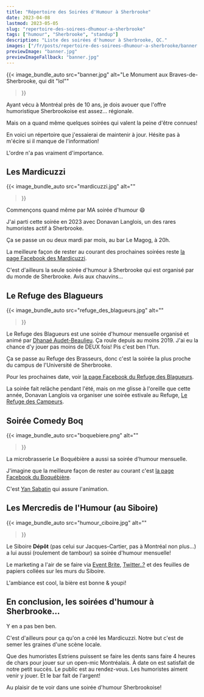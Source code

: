 ```yaml
---
title: "Répertoire des Soirées d'Humour à Sherbrooke"
date: 2023-04-08
lastmod: 2023-05-05
slug: "repertoire-des-soirees-dhumour-a-sherbrooke"
tags: ["humour", "Sherbrooke", "standup"]
description: "Liste des soirées d'humour à Sherbrooke, QC."
images: ["/fr/posts/repertoire-des-soirees-dhumour-a-sherbrooke/banner.jpg"]
previewImage: "banner.jpg"
previewImageFallback: "banner.jpg"
---
```


{{< image_bundle_auto
  src="banner.jpg"
  alt="Le Monument aux Braves-de-Sherbrooke, qui dit \"lol\""
>}}

Ayant vécu à Montréal près de 10 ans, 
je dois avouer que l'offre humoristique Sherbrookoise est assez... régionale.

Mais on a quand même quelques soirées qui valent la peine d'être connues!

En voici un répertoire que j'essaierai de maintenir à jour.
Hésite pas à m'écire si il manque de l'information!

L'ordre n'a pas vraiment d'importance.

## Les Mardicuzzi

{{< image_bundle_auto
  src="mardicuzzi.jpg"
  alt=""
>}}

Commençons quand même par MA soirée d'humour 😄

J'ai parti cette soirée en 2023 avec Donavan Langlois, un des rares humoristes actif à Sherbrooke.

Ça se passe un ou deux mardi par mois, au bar Le Magog, à 20h.

La meilleure façon de rester au courant des prochaines soirées reste 
[la page Facebook des Mardicuzzi](https://www.facebook.com/mardicuzzi/upcoming_hosted_events).

C'est d'ailleurs la seule soirée d'humour à Sherbrooke qui est organisé par du monde de Sherbrooke.
Avis aux chauvins...

## Le Refuge des Blagueurs

{{< image_bundle_auto
  src="refuge_des_blagueurs.jpg"
  alt=""
>}}

Le Refuge des Blagueurs est une soirée d'humour mensuelle organisé et animé 
par [Dhanaé Audet-Beaulieu](https://www.facebook.com/dhanaebeaulieu/).
Ça roule depuis au moins 2019.
J'ai eu la chance d'y jouer pas moins de DEUX fois!
Pis c'est ben l'fun.

Ça se passe au Refuge des Brasseurs, donc c'est la soirée la plus proche du campus de l'Université de Sherbrooke.

Pour les prochaines date, voir [la page Facebook du Refuge des Blagueurs](https://www.facebook.com/refugedesblagueurs).

La soirée fait relâche pendant l'été, 
mais on me glisse à l'oreille que cette année, 
Donavan Langlois va organiser une soirée estivale au Refuge, [Le Refuge des Campeurs](https://www.facebook.com/profile.php?id=100091375583478).

## Soirée Comedy Boq

{{< image_bundle_auto
  src="boquebiere.png"
  alt=""
>}}

La microbrasserie Le Boquébière a aussi sa soirée d'humour mensuelle.

J'imagine que la meilleure façon de rester au courant c'est [la page Facebook du Boquébière](https://www.facebook.com/boquebiere).

C'est [Yan Sabatin](https://www.instagram.com/yan_sabb/) qui assure l'animation.

## Les Mercredis de l'Humour (au Siboire)

{{< image_bundle_auto
  src="humour_ciboire.jpg"
  alt=""
>}}

Le Siboire **Dépôt** (pas celui sur Jacques-Cartier, pas à Montréal non plus...) a lui aussi (roulement de tambour) sa soirée d'humour mensuelle!

Le marketing a l'air de se faire via [Event Brite](https://www.eventbrite.ca/e/billets-les-mercredis-de-lhumour-au-siboire-12-avril-2023-593593081887),
[Twitter..?](https://twitter.com/humoursiboire) et des feuilles de papiers collées sur les murs du Siboire.

L'ambiance est cool, la bière est bonne & youpi!

## En conclusion, les soirées d'humour à Sherbrooke...

Y en a pas ben ben.

C'est d'ailleurs pour ça qu'on a créé les Mardicuzzi.
Notre but c'est de semer les graines d'une scène locale.

Que des humoristes Estriens puissent se faire les dents sans faire 4 heures de chars pour jouer sur un open-mic Montréalais.
À date on est satisfait de notre petit succès.
Le public est au rendez-vous.
Les humoristes aiment venir y jouer.
Et le bar fait de l'argent!

Au plaisir de te voir dans une soirée d'humour Sherbrookoise!